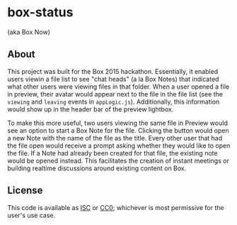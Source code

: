 # box-status

(aka Box Now)

## About

This project was built for the Box 2015 hackathon. Essentially, it enabled users viewin a file list to see "chat heads" (a la Box Notes) that indicated what other users were viewing files in that folder. When a user opened a file in preview, their avatar would appear next to the file in the file list (see the `viewing` and `leaving` events in `appLogic.js`). Additionally, this information would show up in the header bar of the preview lightbox.

To make this more useful, two users viewing the same file in Preview would see an option to start a Box Note for the file. Clicking the button would open a new Note with the name of the file as the title. Every other user that had the file open would receive a prompt asking whether they would like to open the file. If a Note had already been created for that file, the existing note would be opened instead. This facilitates the creation of instant meetings or building realtime discussions around existing content on Box.


## License

This code is available as [ISC](http://opensource.org/licenses/ISC) or [CC0](https://creativecommons.org/publicdomain/zero/1.0/); whichever is most permissive for the user's use case. 
